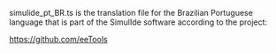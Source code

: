 simulide_pt_BR.ts is the translation file for the Brazilian Portuguese language that is 
part of the SimulIde software according to the project: 

https://github.com/eeTools

